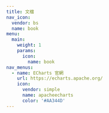 ```yaml
---
title: 文檔
nav_icon:
  vendor: bs
  name: book
menu:
  main:
    weight: 1
    params:
      icon:
        name: book
nav_menus:
  - name: ECharts 官網
    url: https://echarts.apache.org/
    icon:
      vendor: simple
      name: apacheecharts
      color: '#AA344D'
---
```

